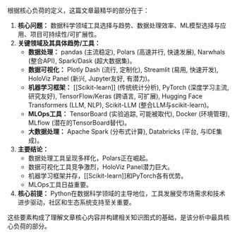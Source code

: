 根据核心负荷的定义，这篇文章最精华的部分在于：

1.  **核心问题：** 数据科学领域工具选择与趋势、数据处理效率、ML模型选择与应用、项目可持续性/可扩展性。
2.  **关键领域及其具体趋势/工具：**
    *   **数据处理：** pandas (主流稳定), Polars (高速并行, 快速发展), Narwhals (整合API), Spark/Dask (超大数据集)。
    *   **数据可视化：** Plotly Dash (流行, 定制化), Streamlit (易用, 快速开发), HoloViz Panel (新兴, Jupyter友好, 有潜力)。
    *   **机器学习框架：** [[Scikit-learn]] (传统统计分析), PyTorch (深度学习主流, 研究友好), TensorFlow/Keras (跨语言, 可扩展), Hugging Face Transformers (LLM, NLP), Scikit-LLM (整合LLM与scikit-learn)。
    *   **MLOps工具：** TensorBoard (实验追踪, 可能被取代), Docker (环境管理), MLflow (潜在的TensorBoard替代)。
    *   **大数据处理：** Apache Spark (分布式计算), Databricks (平台, 与IDE集成)。
3.  **主要结论：**
    *   数据处理工具呈现多样化，Polars正在崛起。
    *   数据可视化工具竞争激烈，HoloViz Panel潜力巨大。
    *   机器学习框架并存，[[Scikit-learn]]和PyTorch各有优势。
    *   MLOps工具日益重要。
4.  **核心前提：** Python在数据科学领域的主导地位，工具发展受市场需求和技术进步驱动，社区和生态系统支持至关重要。

这些要素构成了理解文章核心内容并构建相关知识图式的基础，是该分析中最具核心负荷的部分。